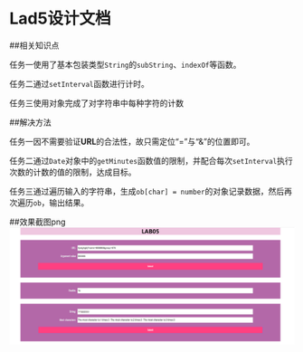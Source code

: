 # Lad5设计文档

##相关知识点

任务一使用了基本包装类型`String`的`subString`、`indexOf`等函数。

任务二通过`setInterval`函数进行计时。

任务三使用对象完成了对字符串中每种字符的计数

##解决方法

任务一因不需要验证**URL**的合法性，故只需定位“=”与“&”的位置即可。

任务二通过`Date`对象中的`getMinutes`函数值的限制，并配合每次`setInterval`执行次数的计数的值的限制，达成目标。

任务三通过遍历输入的字符串，生成`ob[char] = number`的对象记录数据，然后再次遍历`ob`，输出结果。

##效果截图png
![效果截图](images\效果截图.png)